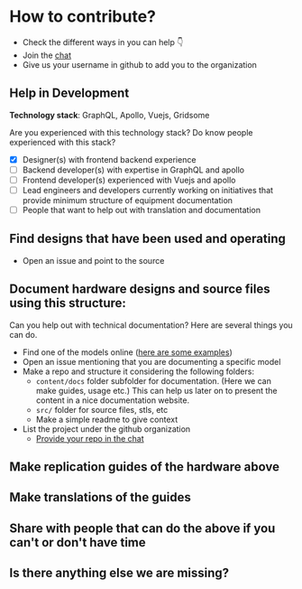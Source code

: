 # How to contribute?
  - Check the different ways in you can help 👇 
  - Join the [chat](https://discord.gg/HaXuRQ5) 
  - Give us your username in github to add you to the organization


## Help in Development
**Technology stack**: GraphQL, Apollo, Vuejs, Gridsome

Are you experienced with this technology stack? 
Do know people experienced with this stack?
- [x] Designer(s) with frontend backend experience
- [ ] Backend developer(s) with expertise in GraphQL and apollo
- [ ] Frontend developer(s) experienced with Vuejs and apollo
- [ ] Lead engineers and developers currently working on initiatives that provide minimum structure of equipment documentation
- [ ] People that want to help out with translation and documentation

## Find designs that have been used and operating
- Open an issue and point to the source

## Document hardware designs and source files using this structure:
Can you help out with technical documentation? Here are several things you can do.
- Find one of the models online ([here are some examples](https://www.appropedia.org/Open_source_ventilator))
- Open an issue mentioning that you are documenting a specific model
- Make a repo and structure it considering the following folders:
  - `content/docs` folder subfolder for documentation. (Here we can make guides, usage etc.) This can help us later on to present the content in a nice documentation website.
  - `src/` folder for source files, stls, etc
  - Make a simple readme to give context
- List the project under the github organization
  - [Provide your repo in the chat](https://discord.gg/HaXuRQ5)

## Make replication guides of the hardware above
## Make translations of the guides
## Share with people that can do the above if you can't or don't have time
## Is there anything else we are missing?
